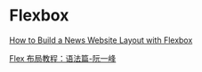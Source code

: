 # Flexbox

[How to Build a News Website Layout with Flexbox](https://webdesign.tutsplus.com/tutorials/how-to-build-a-news-website-layout-with-flexbox--cms-26611)

[Flex 布局教程：语法篇-阮一峰](http://www.ruanyifeng.com/blog/2015/07/flex-grammar.html)
